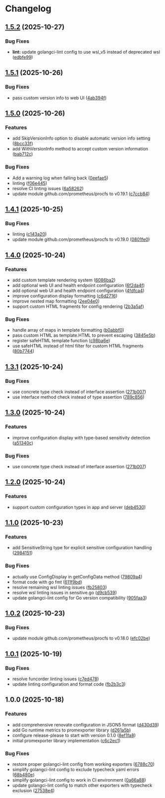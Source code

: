 # Changelog

## [1.5.2](https://github.com/d0ugal/promexporter/compare/v1.5.1...v1.5.2) (2025-10-27)


### Bug Fixes

* **lint:** update golangci-lint config to use wsl_v5 instead of deprecated wsl ([edbfe99](https://github.com/d0ugal/promexporter/commit/edbfe999e4e88961e1ac00d01c21c54fb0a5a667))

## [1.5.1](https://github.com/d0ugal/promexporter/compare/v1.5.0...v1.5.1) (2025-10-26)


### Bug Fixes

* pass custom version info to web UI ([4ab394f](https://github.com/d0ugal/promexporter/commit/4ab394f8c54c1b0129dd9dd391cda148bfada4cd))

## [1.5.0](https://github.com/d0ugal/promexporter/compare/v1.4.1...v1.5.0) (2025-10-26)


### Features

* add SkipVersionInfo option to disable automatic version info setting ([8bcc33f](https://github.com/d0ugal/promexporter/commit/8bcc33f96a76de138c149993165f83b0207de0a6))
* add WithVersionInfo method to accept custom version information ([bab712c](https://github.com/d0ugal/promexporter/commit/bab712c0c0a80078aabc76e9939c3bed4ba462b7))


### Bug Fixes

* Add a warning log when falling back ([0eefae5](https://github.com/d0ugal/promexporter/commit/0eefae5d9c7fedd644645046fa2790c3b1593d60))
* linting ([f06e445](https://github.com/d0ugal/promexporter/commit/f06e44502f22f37fbb829bc83e11eac4b7605eea))
* resolve CI linting issues ([6a58262](https://github.com/d0ugal/promexporter/commit/6a5826289f85f8749341b1e70bc12c2b591dc9d9))
* update module github.com/prometheus/procfs to v0.19.1 ([c7ccb84](https://github.com/d0ugal/promexporter/commit/c7ccb84b69ba5a08c0b837c5c77c6820107518c3))

## [1.4.1](https://github.com/d0ugal/promexporter/compare/v1.4.0...v1.4.1) (2025-10-25)


### Bug Fixes

* linting ([c143a20](https://github.com/d0ugal/promexporter/commit/c143a20b95aa83cc87191e80922db69bf9b48e37))
* update module github.com/prometheus/procfs to v0.19.0 ([0801fe0](https://github.com/d0ugal/promexporter/commit/0801fe08394bc4915654cf85a9c4dafde2f2a16a))

## [1.4.0](https://github.com/d0ugal/promexporter/compare/v1.3.1...v1.4.0) (2025-10-24)


### Features

* add custom template rendering system ([6086ba2](https://github.com/d0ugal/promexporter/commit/6086ba2c5e66b062ee3f3816f932e326dc8c9fa6))
* add optional web UI and health endpoint configuration ([6f2da4f](https://github.com/d0ugal/promexporter/commit/6f2da4f0dc7a0e0ec982b5201c2c3ddabb070836))
* add optional web UI and health endpoint configuration ([4fdfca4](https://github.com/d0ugal/promexporter/commit/4fdfca450361e21b091598d48f4076b4ee128af2))
* improve configuration display formatting ([c6d2716](https://github.com/d0ugal/promexporter/commit/c6d27166de7e329fecc0a5c7bcb8d3021247430d))
* improve nested map formatting ([2ee04e0](https://github.com/d0ugal/promexporter/commit/2ee04e02759e6ce30f6c27c05dc994a96b40b3c0))
* support custom HTML fragments for config rendering ([2b3a5af](https://github.com/d0ugal/promexporter/commit/2b3a5afd01ff912d7b7ed70b5b20c0ff5a67e5f3))


### Bug Fixes

* handle array of maps in template formatting ([b0abbf0](https://github.com/d0ugal/promexporter/commit/b0abbf02cd29d4d43acb9481ebbae11bedb7eb61))
* pass custom HTML as template.HTML to prevent escaping ([3845e5b](https://github.com/d0ugal/promexporter/commit/3845e5b3c25bf1067e29ff4748394e7cd4e865a3))
* register safeHTML template function ([c98ba6e](https://github.com/d0ugal/promexporter/commit/c98ba6eb939b6dc4908dfcd4cfd8c1e90c5bd300))
* use safeHTML instead of html filter for custom HTML fragments ([80b7744](https://github.com/d0ugal/promexporter/commit/80b7744c64cf390d91ac79c35a4d33f442a50b0c))

## [1.3.1](https://github.com/d0ugal/promexporter/compare/v1.3.0...v1.3.1) (2025-10-24)


### Bug Fixes

* use concrete type check instead of interface assertion ([271b007](https://github.com/d0ugal/promexporter/commit/271b007fb44b9911ea81c1ef3350ae4980d1188f))
* use interface method check instead of type assertion ([789c856](https://github.com/d0ugal/promexporter/commit/789c8565a5af4e3dc04f42adcae29d73d06773d7))

## [1.3.0](https://github.com/d0ugal/promexporter/compare/v1.2.0...v1.3.0) (2025-10-24)


### Features

* improve configuration display with type-based sensitivity detection ([a51340c](https://github.com/d0ugal/promexporter/commit/a51340ce7d5c07068e97072f911fbeb39c3d3210))


### Bug Fixes

* use concrete type check instead of interface assertion ([271b007](https://github.com/d0ugal/promexporter/commit/271b007fb44b9911ea81c1ef3350ae4980d1188f))

## [1.2.0](https://github.com/d0ugal/promexporter/compare/v1.1.0...v1.2.0) (2025-10-24)


### Features

* support custom configuration types in app and server ([deb4530](https://github.com/d0ugal/promexporter/commit/deb4530423cb46b2d0ce2e7310134f2507b6219e))

## [1.1.0](https://github.com/d0ugal/promexporter/compare/v1.0.2...v1.1.0) (2025-10-23)


### Features

* add SensitiveString type for explicit sensitive configuration handling ([2984151](https://github.com/d0ugal/promexporter/commit/298415176ba2b8fdb08b8bb5c249aa91f079c409))


### Bug Fixes

* actually use ConfigDisplay in getConfigData method ([79809a4](https://github.com/d0ugal/promexporter/commit/79809a40c05b1e41e9a0190540f05da805f3b82e))
* format code with go fmt ([611f9bd](https://github.com/d0ugal/promexporter/commit/611f9bd3136116d9b0beed3ad2ef547610821a9a))
* resolve remaining wsl linting issues ([fb25803](https://github.com/d0ugal/promexporter/commit/fb25803e3b4de5cd590d493824602c2f1aee352d))
* resolve wsl linting issues in sensitive.go ([d9cb539](https://github.com/d0ugal/promexporter/commit/d9cb53912f827424d2c5d63e9a060e26c4e7ea90))
* update golangci-lint config for Go version compatibility ([905faa3](https://github.com/d0ugal/promexporter/commit/905faa304747fd4ff112caf3f887459cc91cbfd0))

## [1.0.2](https://github.com/d0ugal/promexporter/compare/v1.0.1...v1.0.2) (2025-10-23)


### Bug Fixes

* update module github.com/prometheus/procfs to v0.18.0 ([efc02be](https://github.com/d0ugal/promexporter/commit/efc02be5989fbd5297925b5477952c069b48ad6e))

## [1.0.1](https://github.com/d0ugal/promexporter/compare/v1.0.0...v1.0.1) (2025-10-19)


### Bug Fixes

* resolve funcorder linting issues ([c7ed478](https://github.com/d0ugal/promexporter/commit/c7ed478f9cdad858799438158d37523d9aeb38f3))
* update linting configuration and format code ([fb2b3c3](https://github.com/d0ugal/promexporter/commit/fb2b3c3a7be2196c5c77aaf1899fb517482aec1d))

## 1.0.0 (2025-10-18)


### Features

* add comprehensive renovate configuration in JSON5 format ([d430d39](https://github.com/d0ugal/promexporter/commit/d430d397f3758d6b61ba731bf6e5b14b5c630a0d))
* add Go runtime metrics to promexporter library ([d261a5b](https://github.com/d0ugal/promexporter/commit/d261a5b71ad1e4f3c6fbb9d9ac20483f4a25971b))
* configure release-please to start with version 0.1.0 ([8ef1fa8](https://github.com/d0ugal/promexporter/commit/8ef1fa822c0c504ce3b8887b67dd6a7c6dc2ac90))
* initial promexporter library implementation ([c6c2ec1](https://github.com/d0ugal/promexporter/commit/c6c2ec110fc73d1cd5223161dc81d6e8109e5145))


### Bug Fixes

* restore proper golangci-lint config from working exporters ([6788c70](https://github.com/d0ugal/promexporter/commit/6788c701090db248ea8b26f007526bbc051a7d6e))
* simplify golangci-lint config to exclude typecheck yaml errors ([68b480e](https://github.com/d0ugal/promexporter/commit/68b480eb01fe9dc4b810cf63580855293e1a398a))
* simplify golangci-lint config to work in CI environment ([0a66a88](https://github.com/d0ugal/promexporter/commit/0a66a8873e0ef16a170d3e5492710755996dfc29))
* update golangci-lint config to match other exporters with typecheck exclusion ([27538e4](https://github.com/d0ugal/promexporter/commit/27538e4568dac835ad121b9734bf527b4d8f3b2a))
